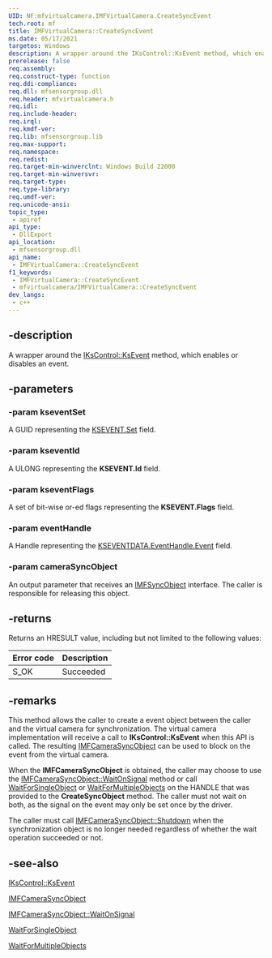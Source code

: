 ```yaml
---
UID: NF:mfvirtualcamera.IMFVirtualCamera.CreateSyncEvent
tech.root: mf
title: IMFVirtualCamera::CreateSyncEvent
ms.date: 05/17/2021
targetos: Windows
description: A wrapper around the IKsControl::KsEvent method, which enables or disables an event.
prerelease: false
req.assembly: 
req.construct-type: function
req.ddi-compliance: 
req.dll: mfsensorgroup.dll
req.header: mfvirtualcamera.h
req.idl: 
req.include-header: 
req.irql: 
req.kmdf-ver: 
req.lib: mfsensorgroup.lib
req.max-support: 
req.namespace: 
req.redist: 
req.target-min-winverclnt: Windows Build 22000
req.target-min-winversvr: 
req.target-type: 
req.type-library: 
req.umdf-ver: 
req.unicode-ansi: 
topic_type:
 - apiref
api_type:
 - DllExport
api_location:
 - mfsensorgroup.dll
api_name:
 - IMFVirtualCamera::CreateSyncEvent
f1_keywords:
 - IMFVirtualCamera::CreateSyncEvent
 - mfvirtualcamera/IMFVirtualCamera::CreateSyncEvent
dev_langs:
 - c++
---
```


## -description

A wrapper around the [IKsControl::KsEvent](/windows-hardware/drivers/ddi/ks/nf-ks-ikscontrol-ksevent) method, which enables or disables an event.

## -parameters

### -param kseventSet

A GUID representing the [KSEVENT.Set](/previous-versions/ff561744(v=vs.85)) field.

### -param kseventId

A ULONG representing the **KSEVENT.Id** field.

### -param kseventFlags

A set of bit-wise or-ed flags representing the **KSEVENT.Flags** field.

### -param eventHandle

A Handle representing the [KSEVENTDATA.EventHandle.Event](/windows-hardware/drivers/ddi/ks/ns-ks-kseventdata) field.

### -param cameraSyncObject

An output parameter that receives an [IMFSyncObject](nn-mfvirtualcamera-imfcamerasyncobject.md) interface.  The caller is responsible for releasing this object.

## -returns

Returns an HRESULT value, including but not limited to the following values:

| Error code | Description |
|------------|-------------|
| S_OK    | Succeeded |

## -remarks

This method allows the caller to create a event object between the caller and the virtual camera for synchronization.  The virtual camera implementation will receive a call to **IKsControl::KsEvent** when this API is called. The resulting [IMFCameraSyncObject](nn-mfvirtualcamera-imfcamerasyncobject.md) can be used to block on the event from the virtual camera.


When the **IMFCameraSyncObject** is obtained, the caller may choose to use the [IMFCameraSyncObject::WaitOnSignal](nf-mfvirtualcamera-imfcamerasyncobject-waitonsignal.md) method or call [WaitForSingleObject](../synchapi/nf-synchapi-waitforsingleobject.md) or [WaitForMultipleObjects](../synchapi/nf-synchapi-waitformultipleobjects.md) on the HANDLE that was provided to the **CreateSyncObject** method.  The caller must not wait on both, as the signal on the event may only be set once by the driver.

The caller must call [IMFCameraSyncObject::Shutdown](nf-mfvirtualcamera-imfvirtualcamera-shutdown.md) when the synchronization object is no longer needed regardless of whether the wait operation succeeded or not.


## -see-also

[IKsControl::KsEvent](/windows-hardware/drivers/ddi/ks/nf-ks-ikscontrol-ksevent)

[IMFCameraSyncObject](nn-mfvirtualcamera-imfcamerasyncobject.md)

[IMFCameraSyncObject::WaitOnSignal](nf-mfvirtualcamera-imfcamerasyncobject-waitonsignal.md)

[WaitForSingleObject](../synchapi/nf-synchapi-waitforsingleobject.md)

[WaitForMultipleObjects](../synchapi/nf-synchapi-waitformultipleobjects.md)


